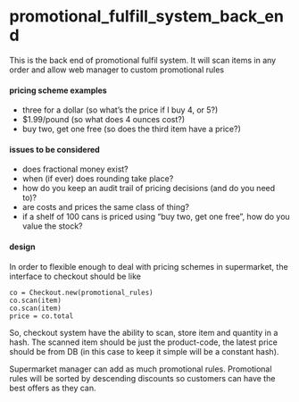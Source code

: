 promotional_fulfill_system_back_end
===================================

This is the back end of promotional fulfil system. It will scan items in any order and allow web manager to custom promotional rules

#### pricing scheme examples
- three for a dollar (so what’s the price if I buy 4, or 5?)
- $1.99/pound (so what does 4 ounces cost?)
- buy two, get one free (so does the third item have a price?)

#### issues to be considered
- does fractional money exist?
- when (if ever) does rounding take place?
- how do you keep an audit trail of pricing decisions (and do you need to)?
- are costs and prices the same class of thing?
- if a shelf of 100 cans is priced using “buy two, get one free”, how do you value the stock?

#### design
In order to flexible enough to deal with pricing schemes in supermarket, the interface to checkout should be like

    co = Checkout.new(promotional_rules)
    co.scan(item)
    co.scan(item)
    price = co.total

So, checkout system have the ability to scan, store item and quantity in a hash. The scanned item should be just the product-code, the latest price should be from DB (in this case to keep it simple will be a constant hash).

Supermarket manager can add as much promotional rules. Promotional rules will be sorted by descending discounts so customers can have the best offers as they can.